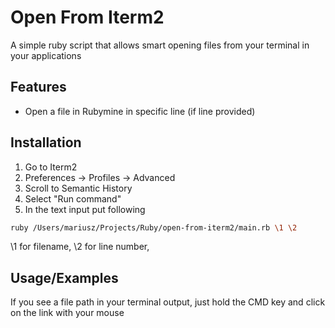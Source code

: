 
# Open From Iterm2

A simple ruby script that allows smart opening files from your terminal in your applications




## Features

- Open a file in Rubymine in specific line (if line provided)


## Installation

1. Go to Iterm2
1. Preferences -> Profiles -> Advanced
1. Scroll to Semantic History
1. Select "Run command"
1. In the text input put following


```bash
ruby /Users/mariusz/Projects/Ruby/open-from-iterm2/main.rb \1 \2
```

\1 for filename, \2 for line number,
    
## Usage/Examples

If you see a file path in your terminal output, just hold the CMD key and click on the link with your mouse

